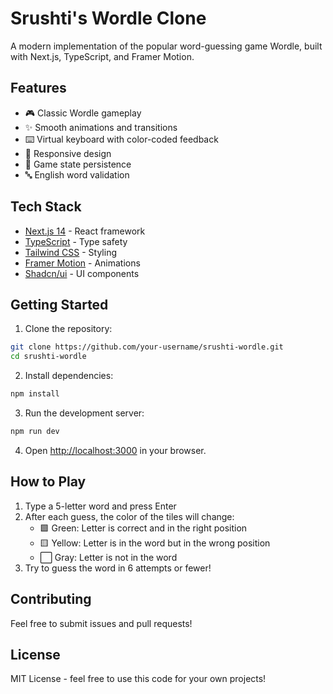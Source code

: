 # Srushti's Wordle Clone

A modern implementation of the popular word-guessing game Wordle, built with Next.js, TypeScript, and Framer Motion.

## Features

- 🎮 Classic Wordle gameplay
- ✨ Smooth animations and transitions
- ⌨️ Virtual keyboard with color-coded feedback
- 📱 Responsive design
- 💾 Game state persistence
- 🔤 English word validation

## Tech Stack

- [Next.js 14](https://nextjs.org/) - React framework
- [TypeScript](https://www.typescriptlang.org/) - Type safety
- [Tailwind CSS](https://tailwindcss.com/) - Styling
- [Framer Motion](https://www.framer.com/motion/) - Animations
- [Shadcn/ui](https://ui.shadcn.com/) - UI components

## Getting Started

1. Clone the repository:
```bash
git clone https://github.com/your-username/srushti-wordle.git
cd srushti-wordle
```

2. Install dependencies:
```bash
npm install
```

3. Run the development server:
```bash
npm run dev
```

4. Open [http://localhost:3000](http://localhost:3000) in your browser.

## How to Play

1. Type a 5-letter word and press Enter
2. After each guess, the color of the tiles will change:
   - 🟩 Green: Letter is correct and in the right position
   - 🟨 Yellow: Letter is in the word but in the wrong position
   - ⬜ Gray: Letter is not in the word
3. Try to guess the word in 6 attempts or fewer!

## Contributing

Feel free to submit issues and pull requests!

## License

MIT License - feel free to use this code for your own projects!
